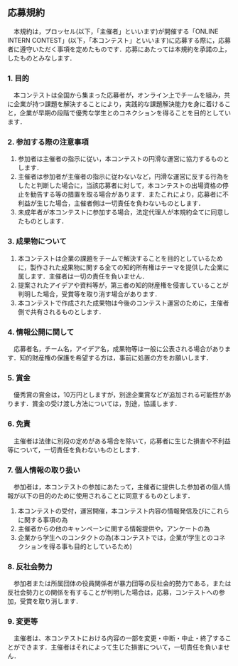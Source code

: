 ## 応募規約
　本規約は，プロッセル(以下，「主催者」といいます)が開催する「ONLINE INTERN CONTEST」(以下，「本コンテスト」といいます)に応募する際に，応募者に遵守いただく事項を定めたものです．応募にあたっては本規約を承諾の上，したものとみなします．
 
### 1. 目的
　本コンテストは全国から集まった応募者が，オンライン上でチームを組み，共に企業が持つ課題を解決することにより，実践的な課題解決能力を身に着けること，企業が早期の段階で優秀な学生とのコネクションを得ることを目的としています．

### 2. 参加する際の注意事項
1. 参加者は主催者の指示に従い，本コンテストの円滑な運営に協力するものとします．
2. 主催者は参加者が主催者の指示に従わないなど，円滑な運営に反する行為をしたと判断した場合に，当該応募者に対して，本コンテストの出場資格の停止を勧告する等の措置を取る場合があります．またこれにより，応募者に不利益が生じた場合，主催者側は一切責任を負わないものとします．
3. 未成年者が本コンテストに参加する場合，法定代理人が本規約全てに同意したものとします．

### 3. 成果物について
1. 本コンテストは企業の課題をチームで解決することを目的としているために，製作された成果物に関する全ての知的所有権はテーマを提供した企業に属します．主催者は一切の責任を負いません．
2. 提案されたアイデアや資料等が，第三者の知的財産権を侵害していることが判明した場合，受賞等を取り消す場合があります．
3. 本コンテストで作成された成果物は今後のコンテスト運営のために，主催者側で共有されるものとします．

### 4. 情報公開に関して
　応募者名，チーム名，アイデア名，成果物等は一般に公表される場合があります．知的財産権の保護を希望する方は，事前に処置の方をお願いします．

### 5. 賞金
　優秀賞の賞金は，10万円としますが，別途企業賞などが追加される可能性があります．賞金の受け渡し方法については，別途，協議します．
 
### 6. 免責
　主催者は法律に別段の定めがある場合を除いて，応募者に生じた損害や不利益等について，一切責任を負わないものとします．

### 7. 個人情報の取り扱い
　参加者は，本コンテストの参加にあたって，主催者に提供した参加者の個人情報が以下の目的のために使用されることに同意するものとします．
1. 本コンテストの受付，運営開催，本コンテスト内容の情報発信及びにこれらに関する事項の為
2. 主催者からの他のキャンペーンに関する情報提供や，アンケートの為
3. 企業から学生へのコンタクトの為(本コンテストでは，企業が学生とのコネクションを得る事も目的としているため)

### 8. 反社会勢力
　参加者または所属団体の役員関係者が暴力団等の反社会的勢力である，または反社会勢力との関係を有することが判明した場合は，応募，コンテストへの参加，受賞を取り消します．

### 9. 変更等
　主催者は、本コンテストにおける内容の一部を変更・中断・中止・終了することができます．主催者はそれによって生じた損害について，一切責任を負いません．
 
